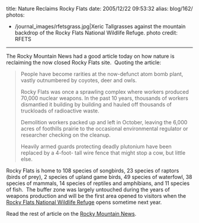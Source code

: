 title: Nature Reclaims Rocky Flats
date: 2005/12/22 09:53:32
alias: blog/162/
photos:
- /journal_images/rfetsgrass.jpg|Xeric Tallgrasses against the mountain backdrop of the Rocky Flats National Wildlife Refuge. photo credit: RFETS
---
The Rocky Mountain News had a good article today on how nature is reclaiming the now closed Rocky Flats site.  Quoting the article:

> People have become rarities at the now-defunct atom bomb plant, vastly outnumbered by coyotes, deer and owls.
> 
> Rocky Flats was once a sprawling complex where workers produced 70,000 nuclear weapons. In the past 10 years, thousands of workers dismantled it building by building and hauled off thousands of truckloads of radioactive waste.
> 
> Demolition workers packed up and left in October, leaving the 6,000 acres of foothills prairie to the occasional environmental regulator or researcher checking on the cleanup.
> 
> Heavily armed guards protecting deadly plutonium have been replaced by a 4-foot- tall wire fence that might stop a cow, but little else.

Rocky Flats is home to 108 species of songbirds, 23 species of raptors (birds of prey), 2 species of upland game birds, 49 species of waterfowl, 38 species of mammals, 14 species of reptiles and amphibians, and 11 species of fish.  The buffer zone was largely untouched during the years of weapons production and will be the first area opened to visitors when the [Rocky Flats National Wildlife Refuge](http://rockyflats.fws.gov/) opens sometime next year.

Read the rest of article on the [Rocky Mountain News](http://www.rockymountainnews.com/drmn/local/article/0,1299,DRMN_15_4333883,00.html).